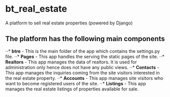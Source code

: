 # bt_real_estate
A platform to sell real estate properties (powered by Django)

## The platform has the following main components
⋅⋅* **btre** - This is the main folder of the app which contains the settings.py file.
⋅⋅* **Pages** - This app handles the serving the static pages of the site.
⋅⋅* **Realtors** - This app manages the data of realtors. It is used for administration only hence does not have any public views.
⋅⋅* **Contacts** - This app manages the inquiries coming from the site visitors interested in the real estate property.
⋅⋅* **Accounts** - This app manages site visitors who want to become registered users of the site.
⋅⋅* **Listings** - This app manages the real estate listings of properties available for sale.
